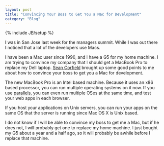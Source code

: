 ```yaml
---
layout: post
title: "Convincing Your Boss to Get You a Mac for Development"
category: "Blog"
---
```

{% include JB/setup %}

I was in San Jose last week for the managers summit. While I was out there I noticed that a lot of the developers use Macs.

I have been a Mac user since 1990, and I have a G5 for my home machine. I am trying to convince my company that I should get a MacBook Pro to replace my Dell laptop. [Sean Corfield](http://www.corfield.org/blog/) brought up some good points to me about how to convince your boss to get you a Mac for development.

The new MacBook Pro is an Intel based machine. Because it uses an x86 based processor, you can run multiple operating systems on it now. If you use [parallels](http://www.parallels.com/en/products/workstation/mac/), you can even run multiple OSes at the same time, and test your web apps in each browser.

If you host your applications on Unix servers, you can run your apps on the same OS that the server is running since Mac OS X is Unix based.

I do not know if I will be able to convince my boss to get me a Mac, but if he does not, I will probably get one to replace my home machine. I just bought my G5 about a year and a half ago, so it will probably be awhile before I replace that machine.
